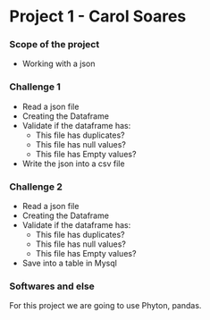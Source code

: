 # Project 1 - Carol Soares

### Scope of the project
 - Working with a json

### Challenge 1
- Read a json file 
- Creating the Dataframe
- Validate if the dataframe has:
  - This file has duplicates?
  - This file has null values?
  - This file has Empty values?
- Write the json into a csv file

### Challenge 2
- Read a json file 
- Creating the Dataframe
- Validate if the dataframe has:
  - This file has duplicates?
  - This file has null values?
  - This file has Empty values?
- Save into a table in Mysql

### Softwares and else
For this project we are going to use Phyton, pandas.